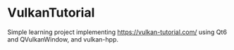 # VulkanTutorial
Simple learning project implementing https://vulkan-tutorial.com/ using Qt6 and QVulkanWindow, and vulkan-hpp.
